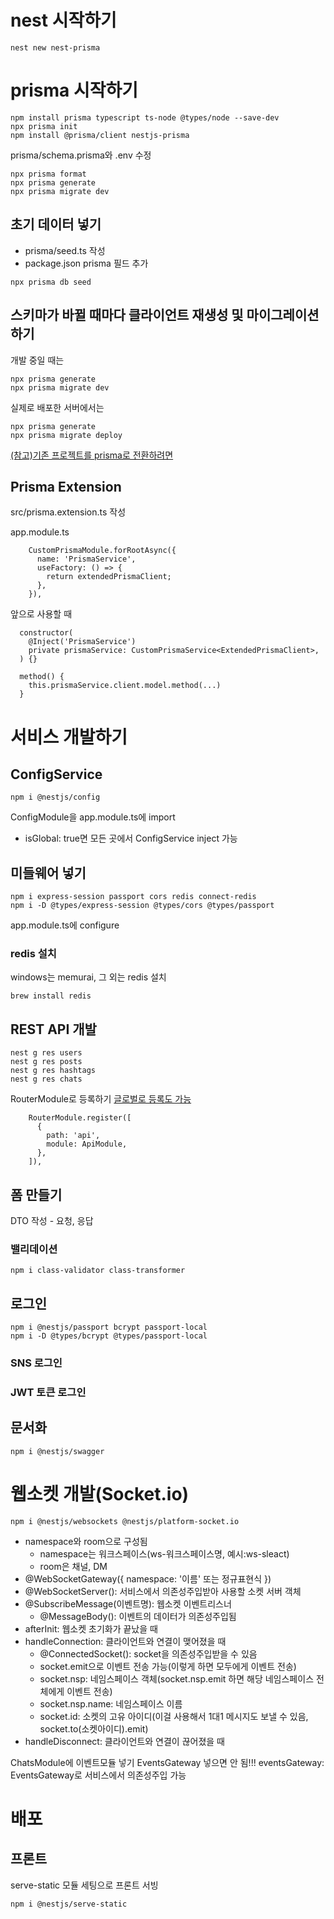 # nest 시작하기
```
nest new nest-prisma
```

# prisma 시작하기
```
npm install prisma typescript ts-node @types/node --save-dev
npx prisma init
npm install @prisma/client nestjs-prisma
```
prisma/schema.prisma와 .env 수정
```
npx prisma format
npx prisma generate
npx prisma migrate dev
```

## 초기 데이터 넣기
- prisma/seed.ts 작성
- package.json prisma 필드 추가
```
npx prisma db seed
```

## 스키마가 바뀔 때마다 클라이언트 재생성 및 마이그레이션 하기

개발 중일 때는
```
npx prisma generate
npx prisma migrate dev
```

실제로 배포한 서버에서는
```
npx prisma generate
npx prisma migrate deploy
```

[(참고)기존 프로젝트를 prisma로 전환하려면](https://www.prisma.io/docs/getting-started/setup-prisma/add-to-existing-project)

## Prisma Extension
src/prisma.extension.ts 작성

app.module.ts
```
    CustomPrismaModule.forRootAsync({
      name: 'PrismaService',
      useFactory: () => {
        return extendedPrismaClient;
      },
    }),
```

앞으로 사용할 때
```
  constructor(
    @Inject('PrismaService')
    private prismaService: CustomPrismaService<ExtendedPrismaClient>,
  ) {}
  
  method() {
    this.prismaService.client.model.method(...)
  }
```
# 서비스 개발하기
## ConfigService
```
npm i @nestjs/config
```
ConfigModule을 app.module.ts에 import
- isGlobal: true면 모든 곳에서 ConfigService inject 가능
## 미들웨어 넣기
```
npm i express-session passport cors redis connect-redis
npm i -D @types/express-session @types/cors @types/passport
```
app.module.ts에 configure

### redis 설치
windows는 memurai, 그 외는 redis 설치
```
brew install redis
```
## REST API 개발
```
nest g res users
nest g res posts
nest g res hashtags
nest g res chats
```
RouterModule로 등록하기
[글로벌로 등록도 가능](https://docs.nestjs.com/faq/global-prefix)
```
    RouterModule.register([
      {
        path: 'api',
        module: ApiModule,
      },
    ]),
```

## 폼 만들기
DTO 작성 - 요청, 응답

### 밸리데이션
```
npm i class-validator class-transformer
```

## 로그인
```
npm i @nestjs/passport bcrypt passport-local
npm i -D @types/bcrypt @types/passport-local
```

### SNS 로그인
### JWT 토큰 로그인

## 문서화
```
npm i @nestjs/swagger
```

# 웹소켓 개발(Socket.io)
```
npm i @nestjs/websockets @nestjs/platform-socket.io
```

- namespace와 room으로 구성됨
    - namespace는 워크스페이스(ws-워크스페이스명, 예시:ws-sleact)
    - room은 채널, DM
- @WebSocketGateway({ namespace: '이름' 또는 정규표현식 })
- @WebSocketServer(): 서비스에서 의존성주입받아 사용할 소켓 서버 객체
- @SubscribeMessage(이벤트명): 웹소켓 이벤트리스너
    - @MessageBody(): 이벤트의 데이터가 의존성주입됨
- afterInit: 웹소켓 초기화가 끝났을 때
- handleConnection: 클라이언트와 연결이 맺어졌을 때
    - @ConnectedSocket(): socket을 의존성주입받을 수 있음
    - socket.emit으로 이벤트 전송 가능(이렇게 하면 모두에게 이벤트 전송)
    - socket.nsp: 네임스페이스 객체(socket.nsp.emit 하면 해당 네임스페이스 전체에게 이벤트 전송)
    - socket.nsp.name: 네임스페이스 이름
    - socket.id: 소켓의 고유 아이디(이걸 사용해서 1대1 메시지도 보낼 수 있음, socket.to(소켓아이디).emit)
- handleDisconnect: 클라이언트와 연결이 끊어졌을 때

ChatsModule에 이벤트모듈 넣기
EventsGateway 넣으면 안 됨!!!
eventsGateway: EventsGateway로 서비스에서 의존성주입 가능

# 배포
## 프론트
serve-static 모듈 세팅으로 프론트 서빙
```
npm i @nestjs/serve-static
```
